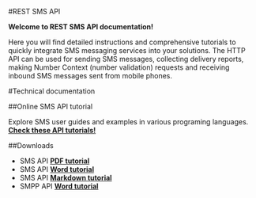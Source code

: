 

#REST SMS API

**Welcome to REST SMS API documentation!**

Here you will find detailed instructions and comprehensive tutorials to quickly integrate SMS messaging services into your solutions. The HTTP API can be used for sending SMS messages, collecting delivery reports, making Number Context (number validation) requests and receiving inbound SMS messages sent from mobile phones.

#Technical documentation


##Online SMS API tutorial

Explore SMS user guides and examples in various programing languages. **[Check these API tutorials!](/REST%20SMS%20API.html)**

##Downloads

 - SMS API **[PDF tutorial](/REST%20SMS%20API.pdf)**
 - SMS API **[Word tutorial](/REST%20SMS%20API.docx)**
 - SMS API **[Markdown tutorial](/REST%20SMS%20API.md)**
 - SMPP API **[Word tutorial](/SMPP%20API.docx)**